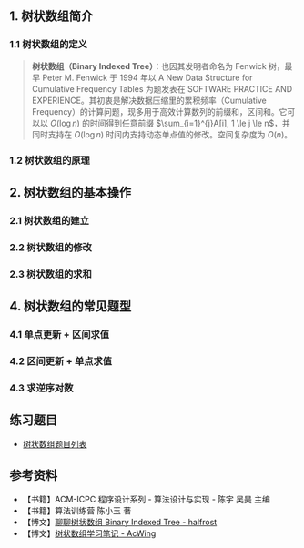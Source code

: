 ## 1. 树状数组简介

### 1.1 树状数组的定义

> **树状数组（Binary Indexed Tree）**：也因其发明者命名为 Fenwick 树，最早 Peter M. Fenwick 于 1994 年以 A New Data Structure for Cumulative Frequency Tables 为题发表在 SOFTWARE PRACTICE AND EXPERIENCE。其初衷是解决数据压缩里的累积频率（Cumulative Frequency）的计算问题，现多用于高效计算数列的前缀和，区间和。它可以以 $O(\log n)$ 的时间得到任意前缀 $\sum_{i=1}^{j}A[i], 1 \le j \le n$，并同时支持在 $O(\log n)$ 时间内支持动态单点值的修改。空间复杂度为 $O(n)$。

### 1.2 树状数组的原理

## 2. 树状数组的基本操作

### 2.1 树状数组的建立

### 2.2 树状数组的修改

### 2.3 树状数组的求和

## 4. 树状数组的常见题型

### 4.1 单点更新 + 区间求值

### 4.2 区间更新 + 单点求值

### 4.3 求逆序对数

## 练习题目

- [树状数组题目列表](https://github.com/ITCharge/AlgoNote/tree/main/docs/00_preface/00_06_categories_list.md#%E6%A0%91%E7%8A%B6%E6%95%B0%E7%BB%84%E9%A2%98%E7%9B%AE)

## 参考资料

- 【书籍】ACM-ICPC 程序设计系列 - 算法设计与实现 - 陈宇 吴昊 主编
- 【书籍】算法训练营 陈小玉 著
- 【博文】[聊聊树状数组 Binary Indexed Tree - halfrost](https://halfrost.com/binary_indexed_tree/)
- 【博文】[树状数组学习笔记 - AcWing](https://www.acwing.com/blog/content/80/)

